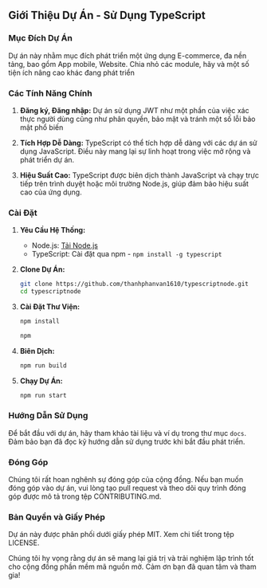 ## Giới Thiệu Dự Án - Sử Dụng TypeScript

### Mục Đích Dự Án

Dự án này nhằm mục đích phát triển một ứng dụng E-commerce, đa nền tảng, bao gồm App mobile, Website. Chia nhỏ các module, hãy và một số tiện ích nâng cao khác đang phát triển 

### Các Tính Năng Chính

1. **Đăng ký, Đăng nhập:** Dự án sử dụng JWT như một phần của việc xác thực người dùng cũng như phân quyền,
bảo mật và tránh một số lỗi bảo mật phổ biến

2. **Tích Hợp Dễ Dàng:** TypeScript có thể tích hợp dễ dàng với các dự án sử dụng JavaScript. Điều này mang lại sự linh hoạt trong việc mở rộng và phát triển dự án.

3. **Hiệu Suất Cao:** TypeScript được biên dịch thành JavaScript và chạy trực tiếp trên trình duyệt hoặc môi trường Node.js, giúp đảm bảo hiệu suất cao của ứng dụng.

### Cài Đặt

1. **Yêu Cầu Hệ Thống:**
   - Node.js: [Tải Node.js](https://nodejs.org/)
   - TypeScript: Cài đặt qua npm - `npm install -g typescript`

2. **Clone Dự Án:**
   ```bash
   git clone https://github.com/thanhphanvan1610/typescriptnode.git
   cd typescriptnode
   ```

3. **Cài Đặt Thư Viện:**
   ```bash
   npm install
   ```

   ```bash
   npm 
   ```

4. **Biên Dịch:**
   ```bash
   npm run build
   ```
   
5. **Chạy Dự Án:**
   ```bash
   npm run start
   ```

### Hướng Dẫn Sử Dụng

Để bắt đầu với dự án, hãy tham khảo tài liệu và ví dụ trong thư mục `docs`. Đảm bảo bạn đã đọc kỹ hướng dẫn sử dụng trước khi bắt đầu phát triển.

### Đóng Góp

Chúng tôi rất hoan nghênh sự đóng góp của cộng đồng. Nếu bạn muốn đóng góp vào dự án, vui lòng tạo pull request và theo dõi quy trình đóng góp được mô tả trong tệp CONTRIBUTING.md.

### Bản Quyền và Giấy Phép

Dự án này được phân phối dưới giấy phép MIT. Xem chi tiết trong tệp LICENSE.

Chúng tôi hy vọng rằng dự án sẽ mang lại giá trị và trải nghiệm lập trình tốt cho cộng đồng phần mềm mã nguồn mở. Cảm ơn bạn đã quan tâm và tham gia!

